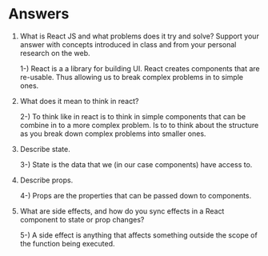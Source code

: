 # Answers

1. What is React JS and what problems does it try and solve? Support your answer with concepts introduced in class and from your personal research on the web.

    1-) React is a a library for building UI. React creates components that are re-usable. Thus allowing us to break complex problems in to simple ones. 

2. What does it mean to think in react?

    2-) To think like in react is to think in simple components that can be combine in to a more complex problem. Is to to think about the structure as you break down complex problems into smaller ones. 

3. Describe state.

    3-) State is the data that we (in our case components) have access to. 

4. Describe props.

    4-) Props are the properties that can be passed down to components. 

5. What are side effects, and how do you sync effects in a React component to state or prop changes?

    5-)  A side effect is anything that affects something outside the scope of the function being executed.
